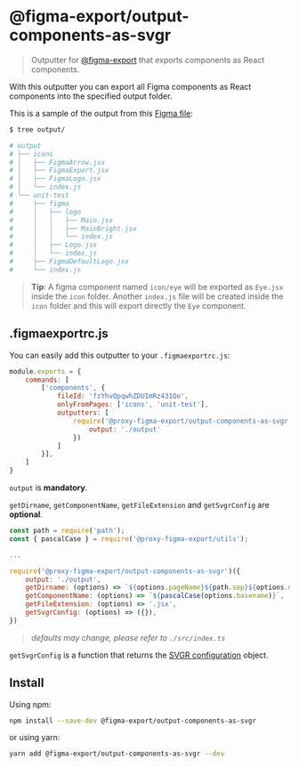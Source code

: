 # @figma-export/output-components-as-svgr

> Outputter for [@figma-export](https://github.com/marcomontalbano/figma-export) that exports components as React components.

With this outputter you can export all Figma components as React components into the specified output folder.

This is a sample of the output from this [Figma file](https://www.figma.com/file/fzYhvQpqwhZDUImRz431Qo):

```sh
$ tree output/

# output
# ├── icons
# │   ├── FigmaArrow.jsx
# │   ├── FigmaExport.jsx
# │   ├── FigmaLogo.jsx
# │   └── index.js
# └── unit-test
#     ├── figma
#     │   ├── logo
#     │   │   ├── Main.jsx
#     │   │   ├── MainBright.jsx
#     │   │   └── index.js
#     │   ├── Logo.jsx
#     │   └── index.js
#     ├── FigmaDefaultLogo.jsx
#     └── index.js
```

> **Tip**: A figma component named `icon/eye` will be exported as `Eye.jsx` inside the `icon` folder. Another `index.js` file will be created inside the `icon` folder and this will export directly the `Eye` component.

## .figmaexportrc.js

You can easily add this outputter to your `.figmaexportrc.js`:

```js
module.exports = {
    commands: [
        ['components', {
            fileId: 'fzYhvQpqwhZDUImRz431Qo',
            onlyFromPages: ['icons', 'unit-test'],
            outputters: [
                require('@proxy-figma-export/output-components-as-svgr')({
                    output: './output'
                })
            ]
        }],
    ]
}
```

`output` is **mandatory**.

`getDirname`, `getComponentName`, `getFileExtension` and `getSvgrConfig` are **optional**.

```js
const path = require('path');
const { pascalCase } = require('@proxy-figma-export/utils');

...

require('@proxy-figma-export/output-components-as-svgr')({
    output: './output',
    getDirname: (options) => `${options.pageName}${path.sep}${options.dirname}`,
    getComponentName: (options) => `${pascalCase(options.basename)}`,
    getFileExtension: (options) => '.jsx',
    getSvgrConfig: (options) => ({}),
})
```

> *defaults may change, please refer to `./src/index.ts`*

`getSvgrConfig` is a function that returns the [SVGR configuration](https://react-svgr.com/docs/options/) object.

## Install

Using npm:

```sh
npm install --save-dev @figma-export/output-components-as-svgr
```

or using yarn:

```sh
yarn add @figma-export/output-components-as-svgr --dev
```
